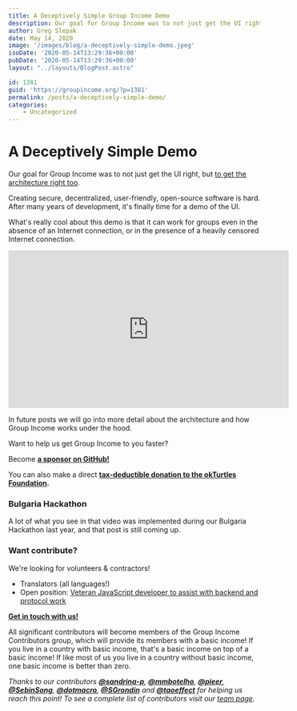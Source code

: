 ```yaml
---
title: A Deceptively Simple Group Income Demo
description: Our goal for Group Income was to not just get the UI right, but to get the architecture right too. Creating secure, decentralized, user-friendly, open-source software is hard...
author: Greg Slepak
date: May 14, 2020
image: '/images/blog/a-deceptively-simple-demo.jpeg'
isoDate: '2020-05-14T13:29:36+00:00'
pubDate: '2020-05-14T13:29:36+00:00'
layout: "../layouts/BlogPost.astro"

id: 1381
guid: 'https://groupincome.org/?p=1381'
permalink: /posts/a-deceptively-simple-demo/
categories:
    - Uncategorized
---
```


# A Deceptively Simple Demo

Our goal for Group Income was to not just get the UI right, but [to get the architecture right too](https://www.youtube.com/watch?v=I381R5_joLE&list=PLRcgABNc9s2R3gSfRG7jHzb4giQdxaDB7&index=3).

Creating secure, decentralized, user-friendly, open-source software is hard. After many years of development, it's finally time for a demo of the UI.

What's really cool about this demo is that it can work for groups even in the absence of an Internet connection, or in the presence of a heavily censored Internet connection.

<iframe width="560" height="315" src="https://www.youtube-nocookie.com/embed/KU9NGcrjXlo" frameborder="0" allow="accelerometer; autoplay; encrypted-media; gyroscope; picture-in-picture" allowfullscreen></iframe>

In future posts we will go into more detail about the architecture and how Group Income works under the hood.

Want to help us get Group Income to you faster?

Become **[a sponsor on GitHub!](https://github.com/sponsors/okTurtles)**

You can also make a direct **[tax-deductible donation to the okTurtles Foundation](https://okturtles.org/donate/).**

### Bulgaria Hackathon

A lot of what you see in that video was implemented during our Bulgaria Hackathon last year, and that post is still coming up.

### Want contribute?

We're looking for volunteers & contractors!

- Translators (all languages!)
- Open position: [Veteran JavaScript developer to assist with backend and protocol work](/positions/)

**[Get in touch with us!](https://groupincome.org/community/)**

All significant contributors will become members of the Group Income Contributors group, which will provide its members with a basic income! If you live in a country with basic income, that's a basic income on top of a basic income! If like most of us you live in a country without basic income, one basic income is better than zero.

*Thanks to our contributors **[@sandrina-p](https://github.com/sandrina-p)**, **[@mmbotelho](https://github.com/mmbotelho)**, **[@pieer](https://github.com/pieer)**, **[@SebinSong](https://github.com/SebinSong)**, **[@dotmacro](https://github.com/dotmacro)**, **[@SGrondin](https://github.com/SGrondin)** and **[@taoeffect](https://github.com/taoeffect)** for helping us reach this point! To see a complete list of contributors visit our [team page](https://groupincome.org/team/).*